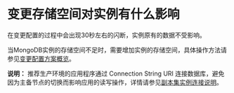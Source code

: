 # 变更存储空间对实例有什么影响

在变更配置的过程中会出现30秒左右的闪断，实例原有的数据不受影响。

当MongoDB实例的存储空间不足时，需要增加实例的存储空间，具体操作方法请参见[变更配置方案概览](/cn.zh-CN/用户指南/实例管理/变更实例配置/变更配置方案概览.md)。

**说明：** 推荐生产环境的应用程序通过 Connection String URI 连接数据库，避免因为主备节点的切换而影响应用的读写操作，详情请参见[副本集实例连接说明]()。

